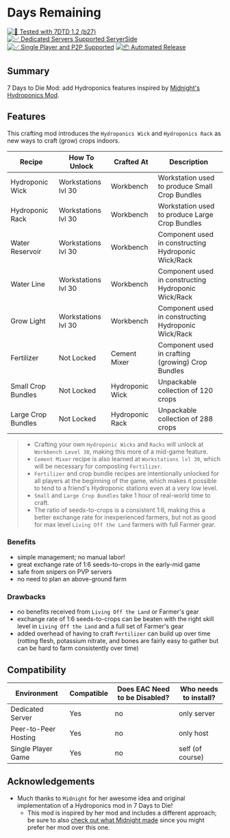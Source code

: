 # Days Remaining

[![🧪 Tested with 7DTD 1.2 (b27)](https://img.shields.io/badge/🧪%20Tested%20with-7DTD%201.2%20(b27)-blue.svg)](https://7daystodie.com/)
[![✅ Dedicated Servers Supported ServerSide](https://img.shields.io/badge/✅%20Dedicated%20Servers-Supported%20Serverside-blue.svg)](https://7daystodie.com/)
[![✅ Single Player and P2P Supported](https://img.shields.io/badge/✅%20Single%20Player%20and%20P2P-Supported-blue.svg)](https://7daystodie.com/)
[![📦 Automated Release](https://github.com/jonathan-robertson/hydroponics/actions/workflows/release.yml/badge.svg)](https://github.com/jonathan-robertson/hydroponics/actions/workflows/release.yml)

## Summary

7 Days to Die Mod: add Hydroponics features inspired by [Midnight's Hydroponics Mod](https://7daystodiemods.com/midnights-hydroponics/).

## Features

This crafting mod introduces the `Hydroponics Wick` and `Hydroponics Rack` as new ways to craft (grow) crops indoors.

| Recipe             | How To Unlock       | Crafted At      | Description                                         |
| ------------------ | ------------------- | --------------- | --------------------------------------------------- |
| Hydroponic Wick    | Workstations lvl 30 | Workbench       | Workstation used to produce Small Crop Bundles      |
| Hydroponic Rack    | Workstations lvl 30 | Workbench       | Workstation used to produce Large Crop Bundles      |
| Water Reservoir    | Workstations lvl 30 | Workbench       | Component used in constructing Hydroponic Wick/Rack |
| Water Line         | Workstations lvl 30 | Workbench       | Component used in constructing Hydroponic Wick/Rack |
| Grow Light         | Workstations lvl 30 | Workbench       | Component used in constructing Hydroponic Wick/Rack |
| Fertilizer         | Not Locked          | Cement Mixer    | Component used in crafting (growing) Crop Bundles   |
| Small Crop Bundles | Not Locked          | Hydroponic Wick | Unpackable collection of 120 crops                  |
| Large Crop Bundles | Not Locked          | Hydroponic Rack | Unpackable collection of 288 crops                  |

> - Crafting your own `Hydroponic Wicks` and `Racks` will unlock at `Workbench Level 30`, making this more of a mid-game feature.
> - `Cement Mixer` recipe is also learned at `Workstations lvl 30`, which will be necessary for composting `Fertilizer`.
> - `Fertilizer` and crop bundle recipes are intentionally unlocked for all players at the beginning of the game, which makes it possible to tend to a friend's Hydroponic stations even at a very low level.
> - `Small` and `Large Crop Bundles` take 1 hour of real-world time to craft.
> - The ratio of seeds-to-crops is a consistent 1:6, making this a better exchange rate for inexperienced farmers, but not as good for max level `Living Off the Land` farmers with full Farmer gear.

### Benefits

- simple management; no manual labor!
- great exchange rate of 1:6 seeds-to-crops in the early-mid game
- safe from snipers on PVP servers
- no need to plan an above-ground farm

### Drawbacks

- no benefits received from `Living Off the Land` or Farmer's gear
- exchange rate of 1:6 seeds-to-crops can be beaten with the right skill level in `Living Off the Land` and a full set of Farmer's gear
- added overhead of having to craft `Fertilizer` can build up over time (rotting flesh, potassium nitrate, and bones are fairly easy to gather but can be hard to farm consistently over time)

## Compatibility

| Environment          | Compatible | Does EAC Need to be Disabled? | Who needs to install? |
| -------------------- | ---------- | ----------------------------- | --------------------- |
| Dedicated Server     | Yes        | no                            | only server           |
| Peer-to-Peer Hosting | Yes        | no                            | only host             |
| Single Player Game   | Yes        | no                            | self (of course)      |

## Acknowledgements

- Much thanks to `Midnight` for her awesome idea and original implementation of a Hydroponics mod in 7 Days to Die!
  - This mod is inspired by her mod and includes a different approach; be sure to also [check out what Midnight made](https://7daystodiemods.com/midnights-hydroponics/) since you might prefer her mod over this one.
